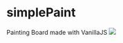 # simplePaint
Painting Board made with VanillaJS
[![](https://img.shields.io/badge/-simplePaint?style=flat&colorA=0a0a0a&logo=JavaScript)](https://jdentity.github.io/simplePaint/)
